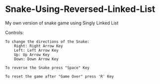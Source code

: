 # Snake-Using-Reversed-Linked-List
My own version of snake game using Singly Linked List

Controls:

    To change the directions of the Snake:
        Right: Right Arrow Key
        Left: Left Arrow Key
        Up: Up Arrow Key
        Down: Down Arrow Key

    To reverse the Snake press "Space" Key

    To reset the game after "Game Over" press 'R' Key
